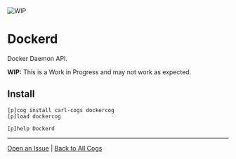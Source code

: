 ![WIP](https://img.shields.io/badge/tag-WIP-orange?logo=git&logoColor=white)
# Dockerd

Docker Daemon API.

**WIP:** This is a Work in Progress and may not work as expected.

## Install

```text
[p]cog install carl-cogs dockercog
[p]load dockercog

[p]help Dockerd
```

---
[Open an Issue](https://github.com/smashedr/carl-cogs/issues/new?title=Dockerd) |
[Back to All Cogs](../README.md#public-cogs)
